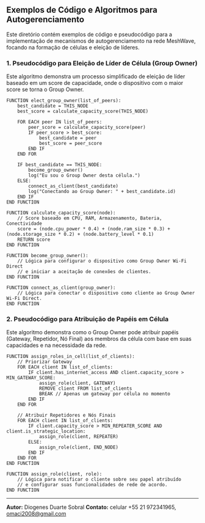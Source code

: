 

## Exemplos de Código e Algoritmos para Autogerenciamento

Este diretório contém exemplos de código e pseudocódigo para a implementação de mecanismos de autogerenciamento na rede MeshWave, focando na formação de células e eleição de líderes.

### 1. Pseudocódigo para Eleição de Líder de Célula (Group Owner)

Este algoritmo demonstra um processo simplificado de eleição de líder baseado em um score de capacidade, onde o dispositivo com o maior score se torna o Group Owner.

```pseudocode
FUNCTION elect_group_owner(list_of_peers):
    best_candidate = THIS_NODE
    best_score = calculate_capacity_score(THIS_NODE)

    FOR EACH peer IN list_of_peers:
        peer_score = calculate_capacity_score(peer)
        IF peer_score > best_score:
            best_candidate = peer
            best_score = peer_score
        END IF
    END FOR

    IF best_candidate == THIS_NODE:
        become_group_owner()
        log("Eu sou o Group Owner desta célula.")
    ELSE:
        connect_as_client(best_candidate)
        log("Conectando ao Group Owner: " + best_candidate.id)
    END IF
END FUNCTION

FUNCTION calculate_capacity_score(node):
    // Score baseado em CPU, RAM, Armazenamento, Bateria, Conectividade
    score = (node.cpu_power * 0.4) + (node.ram_size * 0.3) + (node.storage_size * 0.2) + (node.battery_level * 0.1)
    RETURN score
END FUNCTION

FUNCTION become_group_owner():
    // Lógica para configurar o dispositivo como Group Owner Wi-Fi Direct
    // e iniciar a aceitação de conexões de clientes.
END FUNCTION

FUNCTION connect_as_client(group_owner):
    // Lógica para conectar o dispositivo como cliente ao Group Owner Wi-Fi Direct.
END FUNCTION
```

### 2. Pseudocódigo para Atribuição de Papéis em Célula

Este algoritmo demonstra como o Group Owner pode atribuir papéis (Gateway, Repetidor, Nó Final) aos membros da célula com base em suas capacidades e na necessidade da rede.

```pseudocode
FUNCTION assign_roles_in_cell(list_of_clients):
    // Priorizar Gateway
    FOR EACH client IN list_of_clients:
        IF client.has_internet_access AND client.capacity_score > MIN_GATEWAY_SCORE:
            assign_role(client, GATEWAY)
            REMOVE client FROM list_of_clients
            BREAK // Apenas um gateway por célula no momento
        END IF
    END FOR

    // Atribuir Repetidores e Nós Finais
    FOR EACH client IN list_of_clients:
        IF client.capacity_score > MIN_REPEATER_SCORE AND client.is_strategic_location:
            assign_role(client, REPEATER)
        ELSE:
            assign_role(client, END_NODE)
        END IF
    END FOR
END FUNCTION

FUNCTION assign_role(client, role):
    // Lógica para notificar o cliente sobre seu papel atribuído
    // e configurar suas funcionalidades de rede de acordo.
END FUNCTION
```

---

**Autor:** Diogenes Duarte Sobral
**Contato:** celular +55 21 972341965, omaci2008@gmail.com


